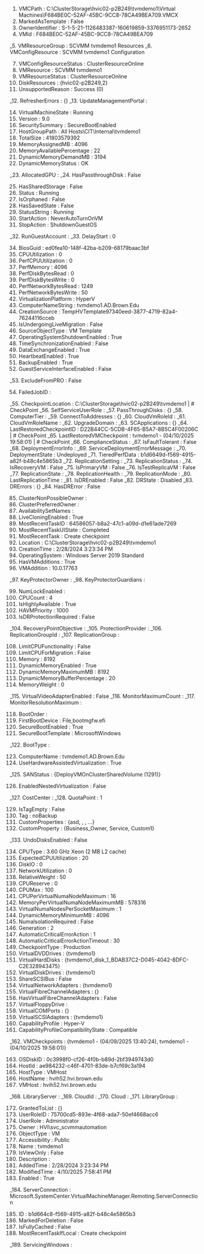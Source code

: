 1.  VMCPath : C:\ClusterStorage\hvic02-p2B249\tvmdemo1\Virtual Machines\F684BE0C-52AF-45BC-9CC8-78CA49BEA709.VMCX
2.  MarkedAsTemplate : False
3.  OwnerIdentifier : S-1-5-21-1126483387-160619859-3376951173-2652
4.  VMId : F684BE0C-52AF-45BC-9CC8-78CA49BEA709

\_5. VMResourceGroup : SCVMM tvmdemo1 Resources
\_6. VMConfigResource : SCVMM tvmdemo1 Configuration

7. VMConfigResourceStatus : ClusterResourceOnline
8. VMResource : SCVMM tvmdemo1
9. VMResourceStatus : ClusterResourceOnline
10. DiskResources : {hvic02-p2B249,2}
11. UnsupportedReason : Success (0)

\_12. RefresherErrors : {}
\_13. UpdateManagementPortal :

14. VirtualMachineState : Running
15. Version : 9.0
16. SecuritySummary : SecureBootEnabled
17. HostGroupPath : All Hosts\CIT\Internal\tvmdemo1
18. TotalSize : 41803579392
19. MemoryAssignedMB : 4096
20. MemoryAvailablePercentage : 22
21. DynamicMemoryDemandMB : 3194
22. DynamicMemoryStatus : OK

\_23. AllocatedGPU :
\_24. HasPassthroughDisk : False

25. HasSharedStorage : False
26. Status : Running
27. IsOrphaned : False
28. HasSavedState : False
29. StatusString : Running
30. StartAction : NeverAutoTurnOnVM
31. StopAction : ShutdownGuestOS

\_32. RunGuestAccount :
\_33. DelayStart : 0

34. BiosGuid : ed0fea10-148f-42ba-b209-68179baac3bf
35. CPUUtilization : 0
36. PerfCPUUtilization : 0
37. PerfMemory : 4096
38. PerfDiskBytesRead : 0
39. PerfDiskBytesWrite : 0
40. PerfNetworkBytesRead : 1249
41. PerfNetworkBytesWrite : 50
42. VirtualizationPlatform : HyperV
43. ComputerNameString : tvmdemo1.AD.Brown.Edu
44. CreationSource : TempHVTemplate97340eed-3877-4719-82a4-76244116cceb
45. IsUndergoingLiveMigration : False
46. SourceObjectType : VM Template
47. OperatingSystemShutdownEnabled : True
48. TimeSynchronizationEnabled : False
49. DataExchangeEnabled : True
50. HeartbeatEnabled : True
51. BackupEnabled : True
52. GuestServiceInterfaceEnabled : False

\_53. ExcludeFromPRO : False

54. FailedJobID :

\_55. CheckpointLocation : C:\ClusterStorage\hvic02-p2B249\tvmdemo1 | # CheckPoint
\_56. SelfServiceUserRole :
\_57. PassThroughDisks : {}
\_58. ComputerTier :
\_59. ConnectToAddresses : {}
\_60. CloudVmRoleId :
\_61. CloudVmRoleName :
\_62. UpgradeDomain :
\_63. SCApplications : {}
\_64. LastRestoredCheckpointID : D22B44CC-5CDB-4F65-B5A7-8B5C4F00206C | # CheckPoint
\_65. LastRestoredVMCheckpoint : tvmdemo1 - (04/10/2025 19:58:01) | # CheckPoint
\_66. ComplianceStatus :
\_67. IsFaultTolerant : False
\_68. DeploymentErrorInfo :
\_69. ServiceDeploymentErrorMessage :
\_70. DeploymentState : Undeployed
\_71. TieredPerfData : b1d6649d-f569-4915-a82f-b48c4e5865b3
\_72. ReplicationSetting :
\_73. ReplicationStatus :
\_74. IsRecoveryVM : False
\_75. IsPrimaryVM : False
\_76. IsTestReplicaVM : False
\_77. ReplicationState :
\_78. ReplicationHealth :
\_79. ReplicationMode :
\_80. LastReplicationTime :
\_81. IsDREnabled : False
\_82. DRState : Disabled
\_83. DRErrors : {}
\_84. HasDRError : False

85. ClusterNonPossibleOwner :
86. ClusterPreferredOwner :
87. AvailabilitySetNames :
88. LiveCloningEnabled : True
89. MostRecentTaskID : 64586057-b8a2-47c1-a09d-d1e61ade7269
90. MostRecentTaskUIState : Completed
91. MostRecentTask : Create checkpoint
92. Location : C:\ClusterStorage\hvic02-p2B249\tvmdemo1
93. CreationTime : 2/28/2024 3:23:34 PM
94. OperatingSystem : Windows Server 2019 Standard
95. HasVMAdditions : True
96. VMAddition : 10.0.17763

\_97. KeyProtectorOwner :
\_98. KeyProtectorGuardians :

99. NumLockEnabled :
100. CPUCount : 4
101. IsHighlyAvailable : True
102. HAVMPriority : 1000
103. IsDRProtectionRequired : False

\_104. RecoveryPointObjective :
\_105. ProtectionProvider :
\_106. ReplicationGroupId :
\_107. ReplicationGroup :

108. LimitCPUFunctionality : False
109. LimitCPUForMigration : False
110. Memory : 8192
111. DynamicMemoryEnabled : True
112. DynamicMemoryMaximumMB : 8192
113. DynamicMemoryBufferPercentage : 20
114. MemoryWeight : 0

\_115. VirtualVideoAdapterEnabled : False
\_116. MonitorMaximumCount :
\_117. MonitorResolutionMaximum :

118. BootOrder :
119. FirstBootDevice : File,bootmgfw.efi
120. SecureBootEnabled : True
121. SecureBootTemplate : MicrosoftWindows

\_122. BootType :

123. ComputerName : tvmdemo1.AD.Brown.Edu
124. UseHardwareAssistedVirtualization : True

\_125. SANStatus : {DeployVMOnClusterSharedVolume (1291)}

126. EnabledNestedVirtualization : False

\_127. CostCenter :
\_128. QuotaPoint : 1

129. IsTagEmpty : False
130. Tag : noBackup
131. CustomProperties : {asd, , , ...}
132. CustomProperty : {Business_Owner, Service, Custom1}

\_133. UndoDisksEnabled : False

134. CPUType : 3.60 GHz Xeon (2 MB L2 cache)
135. ExpectedCPUUtilization : 20
136. DiskIO : 0
137. NetworkUtilization : 0
138. RelativeWeight : 50
139. CPUReserve : 0
140. CPUMax : 100
141. CPUPerVirtualNumaNodeMaximum : 16
142. MemoryPerVirtualNumaNodeMaximumMB : 578316
143. VirtualNumaNodesPerSocketMaximum : 1
144. DynamicMemoryMinimumMB : 4096
145. NumaIsolationRequired : False
146. Generation : 2
147. AutomaticCriticalErrorAction : 1
148. AutomaticCriticalErrorActionTimeout : 30
149. CheckpointType : Production
150. VirtualDVDDrives : {tvmdemo1}
151. VirtualHardDisks : {tvmdemo1_disk_1_BDAB37C2-D045-4042-8DFC-C2E328943475}
152. VirtualDiskDrives : {tvmdemo1}
153. ShareSCSIBus : False
154. VirtualNetworkAdapters : {tvmdemo1}
155. VirtualFibreChannelAdapters : {}
156. HasVirtualFibreChannelAdapters : False
157. VirtualFloppyDrive :
158. VirtualCOMPorts : {}
159. VirtualSCSIAdapters : {tvmdemo1}
160. CapabilityProfile : Hyper-V
161. CapabilityProfileCompatibilityState : Compatible

\_162. VMCheckpoints : {tvmdemo1 - (04/09/2025 13:40:24), tvmdemo1 - (04/10/2025 19:58:01)}

163. OSDiskID : 0c3998f0-cf26-4f0b-b89d-2bf3949743d0
164. HostId : ae984232-c46f-4701-83de-b7cf69c3a194
165. HostType : VMHost
166. HostName : hvih52.hvi.brown.edu
167. VMHost : hvih52.hvi.brown.edu

\_168. LibraryServer :
\_169. CloudId :
\_170. Cloud :
\_171. LibraryGroup :

172. GrantedToList : {}
173. UserRoleID : 75700cd5-893e-4f68-ada7-50ef4668acc6
174. UserRole : Administrator
175. Owner : HVI\svc_scvmmautomation
176. ObjectType : VM
177. Accessibility : Public
178. Name : tvmdemo1
179. IsViewOnly : False
180. Description :
181. AddedTime : 2/28/2024 3:23:34 PM
182. ModifiedTime : 4/10/2025 7:58:41 PM
183. Enabled : True

\_184. ServerConnection : Microsoft.SystemCenter.VirtualMachineManager.Remoting.ServerConnection

185. ID : b1d664c8-f569-4915-a82f-b48c4e5865b3
186. MarkedForDeletion : False
187. IsFullyCached : False
188. MostRecentTaskIfLocal : Create checkpoint

\_189. ServicingWindows :
